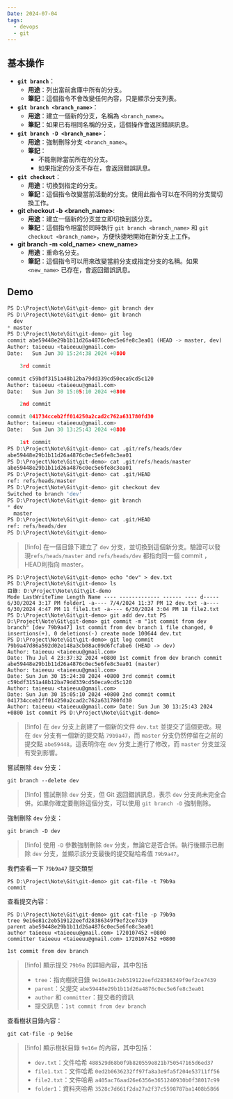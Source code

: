 ```yaml
---
Date: 2024-07-04
tags:
  - devops
  - git
---
```

## 基本操作
- **`git branch`**：
    - **用途**：列出當前倉庫中所有的分支。
    - **筆記**：這個指令不會改變任何內容，只是顯示分支列表。
- **`git branch <branch_name>`**：
    - **用途**：建立一個新的分支，名稱為 `<branch_name>`。
    - **筆記**：如果已有相同名稱的分支，這個操作會返回錯誤訊息。
- **`git branch -D <branch_name>`**：
    - **用途**：強制刪除分支 `<branch_name>`。
    - **筆記**：
        - 不能刪除當前所在的分支。
        - 如果指定的分支不存在，會返回錯誤訊息。
- **`git checkout`**：
    - **用途**：切換到指定的分支。
    - **筆記**：這個指令改變當前活動的分支。使用此指令可以在不同的分支間切換工作。
- **git checkout -b <branch_name>**:
	- **用途**：建立一個新的分支並立即切換到該分支。
	- **筆記**：這個指令相當於同時執行 `git branch <branch_name>` 和 `git checkout <branch_name>`，方便快捷地開始在新分支上工作。
- **git branch -m <old_name> <new_name>**
	- **用途**：重命名分支。
	- **筆記**：這個指令可以用來改變當前分支或指定分支的名稱。如果 `<new_name>` 已存在，會返回錯誤訊息。
## Demo
```python
PS D:\Project\Note\Git\git-demo> git branch dev
PS D:\Project\Note\Git\git-demo> git branch
  dev
* master
PS D:\Project\Note\Git\git-demo> git log
commit abe59448e29b1b11d26a4876c0ec5e6fe8c3ea01 (HEAD -> master, dev)
Author: taieeuu <taieeuu@gmail.com>
Date:   Sun Jun 30 15:24:38 2024 +0800

    3rd commit

commit c59bdf3151a48b12ba79dd339cd50eca9cd5c120
Author: taieeuu <taieeuu@gmail.com>
Date:   Sun Jun 30 15:05:10 2024 +0800

    2nd commit

commit 041734cceb2ff014250a2cad2c762a631780fd30
Author: taieeuu <taieeuu@gmail.com>
Date:   Sun Jun 30 13:25:43 2024 +0800

    1st commit
PS D:\Project\Note\Git\git-demo> cat .git/refs/heads/dev
abe59448e29b1b11d26a4876c0ec5e6fe8c3ea01
PS D:\Project\Note\Git\git-demo> cat .git/refs/heads/master
abe59448e29b1b11d26a4876c0ec5e6fe8c3ea01
PS D:\Project\Note\Git\git-demo> cat .git/HEAD
ref: refs/heads/master
PS D:\Project\Note\Git\git-demo> git checkout dev
Switched to branch 'dev'
PS D:\Project\Note\Git\git-demo> git branch
* dev
  master
PS D:\Project\Note\Git\git-demo> cat .git/HEAD
ref: refs/heads/dev
PS D:\Project\Note\Git\git-demo>
```
>[!info]
>在一個目錄下建立了 `dev` 分支，並切換到這個新分支。驗證可以發現`refs/heads/master` and `refs/heads/dev` 都指向同一個 commit ，HEAD則指向 master。

```shell
PS D:\Project\Note\Git\git-demo> echo "dev" > dev.txt 
PS D:\Project\Note\Git\git-demo> ls 
目錄: D:\Project\Note\Git\git-demo
Mode LastWriteTime Length Name ---- ------------- ------ ---- d----- 6/30/2024 3:17 PM folder1 -a---- 7/4/2024 11:37 PM 12 dev.txt -a---- 6/30/2024 4:47 PM 11 file1.txt -a---- 6/30/2024 3:04 PM 18 file2.txt PS D:\Project\Note\Git\git-demo> git add dev.txt PS D:\Project\Note\Git\git-demo> git commit -m "1st commit from dev branch" [dev 79b9a47] 1st commit from dev branch 1 file changed, 0 insertions(+), 0 deletions(-) create mode 100644 dev.txt 
PS D:\Project\Note\Git\git-demo> git log commit 79b9a47d86a592d02e148a3cb08ac09d6fcfabe6 (HEAD -> dev) 
Author: taieeuu <taieeuu@gmail.com> 
Date: Thu Jul 4 23:37:32 2024 +0800 1st commit from dev branch commit abe59448e29b1b11d26a4876c0ec5e6fe8c3ea01 (master) 
Author: taieeuu <taieeuu@gmail.com> 
Date: Sun Jun 30 15:24:38 2024 +0800 3rd commit commit c59bdf3151a48b12ba79dd339cd50eca9cd5c120
Author: taieeuu <taieeuu@gmail.com> 
Date: Sun Jun 30 15:05:10 2024 +0800 2nd commit commit 041734cceb2ff014250a2cad2c762a631780fd30
Author: taieeuu <taieeuu@gmail.com> Date: Sun Jun 30 13:25:43 2024 +0800 1st commit PS D:\Project\Note\Git\git-demo>
```
>[!info]
>在 `dev` 分支上創建了一個新的文件 `dev.txt` 並提交了這個更改。現在 `dev` 分支有一個新的提交點 `79b9a47`，而 `master` 分支仍然停留在之前的提交點 `abe59448`。這表明你在 `dev` 分支上進行了修改，而 `master` 分支並沒有受到影響。

嘗試刪除 `dev` 分支：
```shell
git branch --delete dev
```
>[!info]
>嘗試刪除 `dev` 分支，但 Git 返回錯誤訊息，表示 `dev` 分支尚未完全合併。如果你確定要刪除這個分支，可以使用 `git branch -D` 強制刪除。


強制刪除 `dev` 分支：
```shell
git branch -D dev
```
>[!info]
>使用 `-D` 參數強制刪除 `dev` 分支，無論它是否合併。執行後顯示已刪除 `dev` 分支，並顯示該分支最後的提交點哈希值 `79b9a47`。

我們查看一下 `79b9a47` 提交類型
```shell
PS D:\Project\Note\Git\git-demo> git cat-file -t 79b9a
commit
```

查看提交內容：
```shell
PS D:\Project\Note\Git\git-demo> git cat-file -p 79b9a
tree 9e16e81c2eb519122eefd28386349f9ef2ce7439
parent abe59448e29b1b11d26a4876c0ec5e6fe8c3ea01
author taieeuu <taieeuu@gmail.com> 1720107452 +0800
committer taieeuu <taieeuu@gmail.com> 1720107452 +0800

1st commit from dev branch
```
>[!info]
>顯示提交 `79b9a` 的詳細內容，其中包括
>- `tree`：指向樹狀目錄 `9e16e81c2eb519122eefd28386349f9ef2ce7439`
>- `parent`：父提交 `abe59448e29b1b11d26a4876c0ec5e6fe8c3ea01`
>- `author` 和 `committer`：提交者的資訊
>- 提交訊息：`1st commit from dev branch`

查看樹狀目錄內容：
```shell
git cat-file -p 9e16e
```
>[!info]
>顯示樹狀目錄 `9e16e` 的內容，其中包括：
>- `dev.txt`：文件哈希 `488529d68b0f9b820559e821b750547165d6ed37`
>- `file1.txt`：文件哈希 `0ed2b0636232ff97fa8a3e9fa5f204e53711ff56`
>- `file2.txt`：文件哈希 `a405ac76aad26e6356e3651240930b0f38017c99`
>- `folder1`：資料夾哈希 `3528c7d661f2da27a2f37c5598787ba1408b5866`